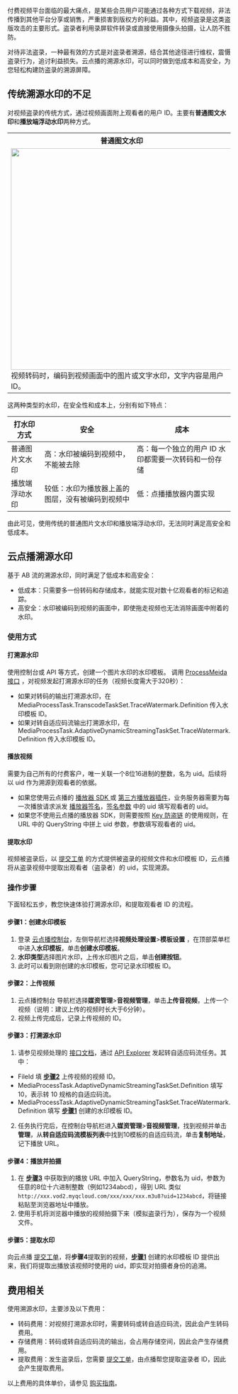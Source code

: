 付费视频平台面临的最大痛点，是某些会员用户可能通过各种方式下载视频，非法传播到其他平台分享或销售，严重损害到版权方的利益。其中，视频盗录是这类盗版攻击的主要形式。盗录者利用录屏软件转录或直接使用摄像头拍摄，让人防不胜防。

对待非法盗录，一种最有效的方式是对盗录者溯源，结合其他途径进行维权，震慑盗录行为，追讨利益损失。云点播的溯源水印，可以同时做到低成本和高安全，为您轻松构建防盗录的溯源屏障。

## 传统溯源水印的不足

对视频盗录的传统方式，通过视频画面附上观看者的用户 ID。主要有**普通图文水印**和**播放端浮动水印**两种方式。

<table>
   <tr>
      <th width="0px" style="text-align:center">普通图文水印</td>
      <th width="0px" style="text-align:center">播放端浮动水印</td>
   </tr>
   <tr>
      <td><img src="https://qcloudimg.tencent-cloud.cn/raw/6f70468771f92af3e5ddd130d5f6287f.png" width=500>视频转码时，编码到视频画面中的图片或文字水印，文字内容是用户 ID。

</td>
      <td><img src="	https://qcloudimg.tencent-cloud.cn/raw/d1407d1df1f8eb9fa7bd95c4e5ae9574.png" width=500>
			播放器播放时覆盖在视频图层上的水印，通常以跑马灯的方式在画面上移动。</td>
   </tr>
</table>
这两种类型的水印，在安全性和成本上，分别有如下特点：

| 打水印方式 | 安全 | 成本 |
| -- | -- | -- |
| 普通图片文水印 | 高：水印被编码到视频中，不能被去除 | 高：每一个独立的用户 ID 水印都需要一次转码和一份存储 |
| 播放端浮动水印 | 较低：水印为播放器上盖的图层，没有被编码到视频中 | 低：点播播放器内置实现 |

由此可见，使用传统的普通图片文水印和播放端浮动水印，无法同时满足高安全和低成本。

## 云点播溯源水印

基于 AB 流的溯源水印，同时满足了低成本和高安全：

* 低成本：只需要多一份转码和存储成本，就能实现对数十亿观看者的标记和追踪。
* 高安全：水印被编码到视频的画面中，即使拖走视频也无法消除画面中附着的水印。

### 使用方式

#### 打溯源水印

使用控制台或 API 等方式，创建一个图片水印的水印模板。
调用 [ProcessMeida 接口](https://cloud.tencent.com/document/product/266/33427) ，对视频发起打溯源水印的任务（视频长度需大于320秒）：
* 如果对转码的输出打溯源水印，在 MediaProcessTask.TranscodeTaskSet.TraceWatermark.Definition 传入水印模板 ID。
* 如果对转自适应码流输出打溯源水印，在 MediaProcessTask.AdaptiveDynamicStreamingTaskSet.TraceWatermark.Definition 传入水印模板 ID。

#### 播放视频

需要为自己所有的付费客户，唯一关联一个8位16进制的整数，名为 uid。后续将以 uid 作为溯源到观看者的依据。

* 如果您使用云点播的 [播放器 SDK ](https://cloud.tencent.com/document/product/266/58772) 或 [第三方播放器插件](https://cloud.tencent.com/document/product/266/58773)，业务服务器需要为每一次播放请求派发 [播放器签名](https://cloud.tencent.com/document/product/266/45554)，[签名参数](https://cloud.tencent.com/document/product/266/45554#.E7.AD.BE.E5.90.8D.E5.8F.82.E6.95.B0) 中的 uid 填写观看者的 uid。
* 如果您不使用云点播的播放器 SDK，则需要按照 [Key 防盗链](https://cloud.tencent.com/document/product/266/14047#.E9.98.B2.E7.9B.97.E9.93.BE-url-.E7.94.9F.E6.88.90.E6.96.B9.E5.BC.8F) 的使用规则，在 URL 中的 QueryString 中拼上 uid 参数，参数填写观看者的 uid。

#### 提取水印

视频被盗录后，以 [提交工单](https://console.cloud.tencent.com/workorder/category) 的方式提供被盗录的视频文件和水印模板 ID，云点播将从盗录视频中提取出观看者（盗录者）的 uid，实现溯源。

### 操作步骤
下面轻松五步，教您快速体验打溯源水印，和提取观看者 ID 的流程。
[](id:step1)
#### 步骤1：创建水印模板
1. 登录 [云点播控制台](https://console.cloud.tencent.com/vod)，左侧导航栏选择**视频处理设置**>**模板设置** ，在顶部菜单栏中进入**水印模板**，单击**创建水印模板**。
2. **水印类型**选择图片水印，上传水印图片之后，单击**创建按钮**。
3. 此时可以看到刚创建的水印模板，您可记录水印模板 ID。

[](id:step2)
#### 步骤2：上传视频

1. 云点播控制台 导航栏选择**媒资管理**>**音视频管理**，单击**上传音视频**，上传一个视频（说明：建议上传的视频时长大于6分钟）。
2. 视频上传完成后，记录上传视频的 ID。

[](id:step3)
#### 步骤3：打溯源水印

1. 请参见视频处理的 [接口文档](https://cloud.tencent.com/document/product/266/33427)，通过 [API Explorer](https://console.cloud.tencent.com/api/explorer) 发起转自适应码流任务。其中：
 * FileId 填 **[步骤2](#step2)** 上传视频的视频 ID。
 * MediaProcessTask.AdaptiveDynamicStreamingTaskSet.Definition 填写 10，表示转 10 规格的自适应码流。
 * MediaProcessTask.AdaptiveDynamicStreamingTaskSet.TraceWatermark.Definition 填写 **[步骤1](#step1)** 创建的水印模板 ID。
2. 任务执行完后，在控制台导航栏进入**媒资管理**>**音视频管理**，找到视频并单击**管理**，从**转自适应码流模板列表**中找到10模板的自适应码流，单击**复制地址**，记下播放 URL。

#### 步骤4：播放并拍摄

1. 在 **[步骤3](#step3)** 中获取到的播放 URL 中加入 QueryString，参数名为 uid，参数为任意的8位十六进制整数（例如1234abcd），得到 URL 类似 `http://xxx.vod2.myqcloud.com/xxx/xxx/xxx.m3u8?uid=1234abcd`，将链接粘贴至浏览器地址中播放。
2. 使用手机将浏览器中播放的视频拍摄下来（模拟盗录行为），保存为一个视频文件。

#### 步骤5：提取水印

向云点播 [提交工单](https://console.cloud.tencent.com/workorder/category)，将**步骤4**提取到的视频，**[步骤1](#step1)** 创建的水印模板 ID 提供出来，我们将提取出播放该视频时使用的 uid，即实现对拍摄者身份的追溯。

## 费用相关

使用溯源水印，主要涉及以下费用：

* 转码费用：对视频打溯源水印时，需要转码或转自适应码流，因此会产生转码费用。
* 存储费用：转码或转自适应码流的输出，会占用存储空间，因此会产生存储费用。
* 提取费用：发生盗录后，您需要 [提交工单](https://console.cloud.tencent.com/workorder/category)，由点播帮您提取盗录者 ID，因此会产生提取费用。

以上费用的具体单价，请参见 [购买指南](https://cloud.tencent.com/document/product/266/14666)。
